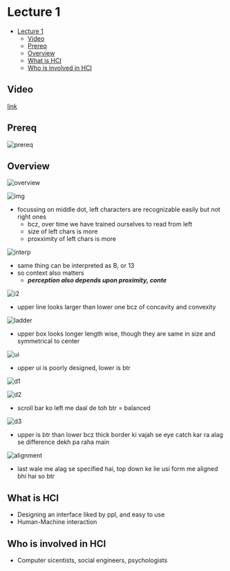 # Lecture 1

- [Lecture 1](#lecture-1)
  - [Video](#video)
  - [Prereq](#prereq)
  - [Overview](#overview)
  - [What is HCI](#what-is-hci)
  - [Who is involved in HCI](#who-is-involved-in-hci)

## Video

[link](https://drive.google.com/file/d/1-CBen6LU1yi25p3sZBUqGxoDi-FqHZyZ/view?usp=sharing)

## Prereq

![prereq](prereq.png)

## Overview

![overview](overview.png)

![img](img.png)

- focussing on middle dot, left characters are recognizable easily but not right ones
  - bcz, over time we have trained ourselves to read from left
  - size of left chars is more
  - proxximity of left chars is more

![interp](interp.png)

- same thing can be interpreted as B, or 13
- so context also matters
  - ***perception also depends upon proximity, conte***

![i2](i2.png)

- upper line looks larger than lower one bcz of concavity and convexity

![ladder](ladder.png)

- upper box looks longer length wise, though they are same in size and symmetrical to center

![ui](ui.png)

- upper ui is poorly designed, lower is btr

![d1](d1.png)

![d2](d2.png)

- scroll bar ko left me daal de toh btr  = balanced

![d3](d3.png)

- upper is btr than lower bcz thick border ki vajah se eye catch kar ra alag se difference dekh pa raha main

![alignment](alignment.png)

- last wale me alag se specified hai, top down ke lie usi form me aligned bhi hai so btr

## What is HCI

- Designing an interface liked by ppl, and easy to use
- Human-Machine interaction

## Who is involved in HCI

- Computer sicentists, social engineers, psychologists